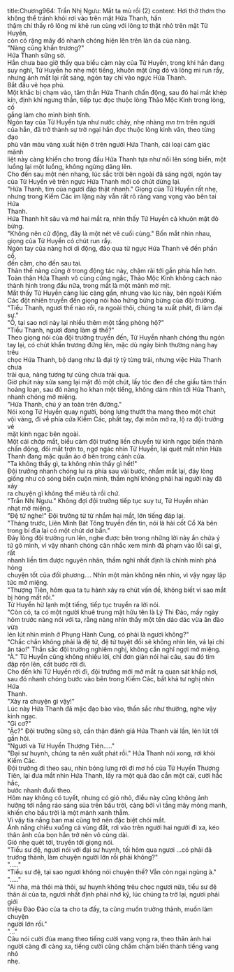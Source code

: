 title:Chương964: Trần Nhị Ngưu: Mắt ta mù rồi (2)
content:
Hơi thở thơm tho không thể tránh khỏi rơi vào trên mặt Hứa Thanh, hắn<br>thậm chí thấy rõ lông mi khẽ run cùng với lông tơ thật nhỏ trên mặt Tử Huyền,<br>còn có rặng mây đỏ nhanh chóng hiện lên trên làn da của nàng.<br>"Nàng cũng khẩn trương?"<br>Hứa Thanh sững sờ.<br>Hắn chưa bao giờ thấy qua biểu cảm này của Tử Huyền, trong khi hắn đang<br>suy nghĩ, Tử Huyền ho nhẹ một tiếng, khuôn mặt ửng đỏ và lông mi run rẩy,<br>nhưng ánh mắt lại rất sáng, ngón tay chỉ vào ngực Hứa Thanh.<br>Bắt đầu vẽ họa phù.<br>Một khắc bị chạm vào, tâm thần Hứa Thanh chấn động, sau đó hai mắt khép<br>kín, định khí ngưng thần, tiếp tục đọc thuộc lòng Thảo Mộc Kinh trong lòng, cố<br>gắng làm cho mình bình tĩnh.<br>Ngón tay của Tử Huyền tựa như nước chảy, nhẹ nhàng m*n tr*n trên người<br>của hắn, đã trở thành sự trở ngại hắn đọc thuộc lòng kinh văn, theo từng đạo<br>phù văn màu vàng xuất hiện ở trên người Hứa Thanh, cái loại cảm giác mãnh<br>liệt này càng khiến cho trong đầu Hứa Thanh tựa như nổi lên sóng biển, một<br>luồng lại một luồng, không ngừng dâng lên.<br>Cho đến sau một nén nhang, lúc sắc trời bên ngoài đã sáng ngời, ngón tay<br>của Tử Huyền vẽ trên ngực Hứa Thanh mới có chút dừng lại.<br>"Hứa Thanh, tim của ngươi đập thật nhanh." Giọng của Tử Huyền rất nhẹ,<br>nhưng trong Kiếm Các im lặng này vẫn rất rõ ràng vang vọng vào bên tai Hứa<br>Thanh.<br>Hứa Thanh hít sâu và mở hai mắt ra, nhìn thấy Tử Huyền cả khuôn mặt đỏ<br>bừng.<br>"Không nên cử động, đây là một nét vẽ cuối cùng." Bốn mắt nhìn nhau,<br>giọng của Tử Huyền có chút run rẩy.<br>Ngón tay của nàng hơi di động, đảo qua từ ngực Hứa Thanh vẽ đến phần cổ,<br>đến cằm, cho đến sau tai.<br>Thân thể nàng cũng ở trong động tác này, chậm rãi tới gần phía hắn hơn.<br>Toàn thân Hứa Thanh vô cùng cứng ngắc, Thảo Mộc Kinh không cách nào<br>thành hình trong đầu nữa, trong mắt là một mảnh mờ mịt.<br>Mắt thấy Tử Huyền càng lúc càng gần, nhưng vào lúc này, bên ngoài Kiếm<br>Các đột nhiên truyền đến giọng nói hào hứng bừng bừng của đội trưởng.<br>"Tiểu Thanh, ngươi thế nào rồi, ra ngoài thôi, chúng ta xuất phát, đi làm đại<br>sự."<br>"Ồ, tại sao nơi này lại nhiều thêm một tầng phòng hộ?"<br>"Tiểu Thanh, ngươi đang làm gì thế?"<br>Theo giọng nói của đội trưởng truyền đến, Tử Huyền nhanh chóng thu ngón<br>tay lại, có chút khẩn trương đứng lên, mặc dù ngày bình thường nàng hay trêu<br>chọc Hứa Thanh, bộ dạng như là đại tỷ tỷ từng trải, nhưng việc Hứa Thanh chưa<br>trải qua, nàng tương tự cũng chưa trải qua.<br>Giờ phút này sửa sang lại mặt đỏ một chút, lấy tóc đen để che giấu tâm thần<br>hoảng loạn, sau đó nàng ho khan một tiếng, không dám nhìn tới Hứa Thanh,<br>nhanh chóng mở miệng.<br>"Hứa Thanh, chú ý an toàn trên đường."<br>Nói xong Tử Huyền quay người, bóng lưng thướt tha mang theo một chút<br>vội vàng, đi về phía cửa Kiếm Các, phất tay, đại môn mở ra, lộ ra đội trưởng vẻ<br>mặt kinh ngạc bên ngoài.<br>Một cái chớp mắt, biểu cảm đội trưởng liền chuyển từ kinh ngạc biến thành<br>chấn động, đôi mắt trợn to, ngơ ngác nhìn Tử Huyền, lại quét mắt nhìn Hứa<br>Thanh đang mặc quần áo ở bên trong cánh cửa.<br>"Ta không thấy gì, ta không nhìn thấy gì hết!"<br>Đội trưởng nhanh chóng lui ra phía sau vài bước, nhắm mắt lại, đáy lòng<br>giống như có sóng biển cuộn mình, thầm nghĩ không phải hai người này đã xảy<br>ra chuyện gì không thể miêu tả rồi chứ.<br>"Trần Nhị Ngưu." Không đợi đội trưởng tiếp tục suy tư, Tử Huyền nhàn<br>nhạt mở miệng.<br>"Đệ tử nghe!" Đội trưởng từ từ nhắm hai mắt, lớn tiếng đáp lại.<br>"Tháng trước, Liên Minh Bát Tông truyền đến tin, nói là hài cốt Cổ Xà bên<br>trong bí địa lại có một chút dơ bẩn."<br>Đáy lòng đội trưởng run lên, nghe được bên trong những lời này ẩn chứa ý<br>tứ gõ mình, vì vậy nhanh chóng cân nhắc xem mình đã phạm vào lỗi sai gì, rất<br>nhanh liền tìm được nguyên nhân, thầm nghĩ nhất định là chính mình phá hỏng<br>chuyện tốt của đối phương.... Nhìn một màn không nên nhìn, vì vậy ngay lập<br>tức mở miệng.<br>"Thượng Tiên, hôm qua ta tu hành xảy ra chút vấn đề, không biết vì sao mắt<br>bị hỏng mất rồi."<br>Tử Huyền hừ lạnh một tiếng, tiếp tục truyền ra lời nói.<br>"Còn có, ta có một người khuê trung mật hữu tên là Lý Thi Đào, mấy ngày<br>hôm trước nàng nói với ta, rằng nàng nhìn thấy một tên dáo dác vừa ăn đào vừa<br>lén lút nhìn mình ở Phụng Hành Cung, có phải là ngươi không?"<br>"Chắc chắn không phải là đệ tử, đệ tử tuyệt đối sẽ không nhìn lén, vả lại chỉ<br>ăn táo!" Thần sắc đội trưởng nghiêm nghị, không cần nghĩ ngợi mở miệng.<br>"À." Tử Huyền cũng không nhiều lời, chỉ đơn giản nói hai câu, sau đó tim<br>đập rộn lên, cất bước rời đi.<br>Cho đến khi Tử Huyền rời đi, đội trưởng mới mở mắt ra quan sát khắp nơi,<br>sau đó nhanh chóng bước vào bên trong Kiếm Các, bất khả tư nghị nhìn Hứa<br>Thanh.<br>"Xảy ra chuyện gì vậy!"<br>Lúc này Hứa Thanh đã mặc đạo bào vào, thần sắc như thường, nghe vậy<br>kinh ngạc.<br>"Gì cơ?"<br>"Ặc?" Đội trưởng sững sờ, cẩn thận đánh giá Hứa Thanh vài lần, lén lút tới<br>gần hỏi.<br>"Ngươi và Tử Huyền Thượng Tiên....."<br>"Đại sư huynh, chúng ta nên xuất phát rồi." Hứa Thanh nói xong, rời khỏi<br>Kiếm Các.<br>Đội trưởng đi theo sau, nhìn bóng lưng rời đi mơ hồ của Tử Huyền Thượng<br>Tiên, lại đưa mắt nhìn Hứa Thanh, lấy ra một quả đào cắn một cái, cười hắc hắc,<br>bước nhanh đuổi theo.<br>Hôm nay không có tuyết, nhưng có gió nhỏ, điều này cũng không ảnh<br>hưởng tới nắng ráo sáng sủa trên bầu trời, càng bởi vì tầng mây mỏng manh,<br>khiến cho bầu trời là một mảnh xanh thẳm.<br>Vì vậy tia nắng ban mai cũng trở nên đặc biệt chói mắt.<br>Ánh nắng chiếu xuống cả vùng đất, rơi vào trên người hai người đi xa, kéo<br>thân ảnh của bọn hắn trở nên vô cùng dài.<br>Gió nhẹ quét tới, truyền tới giọng nói.<br>"Tiểu sư đệ, ngươi nói với đại sư huynh, tối hôm qua ngươi …có phải đã<br>trưởng thành, làm chuyện người lớn rồi phải không?"<br>"....."<br>"Tiểu sư đệ, tại sao ngươi không nói chuyện thế? Vẫn còn ngại ngùng à."<br>"....."<br>"Ai nha, mà thôi mà thôi, sư huynh không trêu chọc ngươi nữa, tiểu sư đệ<br>thân ái của ta, ngươi nhất định phải nhớ kỹ, lúc chúng ta trở lại, ngươi phải giới<br>thiệu Đào Đào của ta cho ta đấy, ta cũng muốn trưởng thành, muốn làm chuyện<br>người lớn rồi."<br>"..."<br>Câu nói cười đùa mang theo tiếng cười vang vọng ra, theo thân ảnh hai<br>người càng đi càng xa, tiếng cười cũng chầm chậm biến thành tiếng vang nhỏ<br>nhẹ.